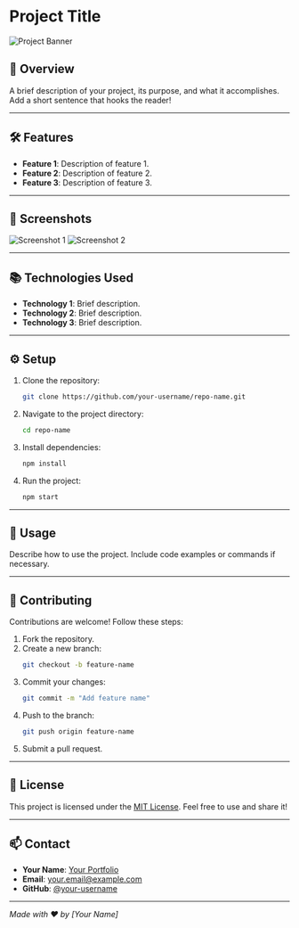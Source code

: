 # Project Title

![Project Banner](https://via.placeholder.com/1200x300.png?text=Add+Your+Project+Banner+Here)

## 🚀 Overview
A brief description of your project, its purpose, and what it accomplishes. Add a short sentence that hooks the reader!

---

## 🛠 Features

- **Feature 1**: Description of feature 1.
- **Feature 2**: Description of feature 2.
- **Feature 3**: Description of feature 3.

---

## 📸 Screenshots

![Screenshot 1](https://via.placeholder.com/600x300.png?text=Add+Screenshot+1)
![Screenshot 2](https://via.placeholder.com/600x300.png?text=Add+Screenshot+2)

---

## 📚 Technologies Used

- **Technology 1**: Brief description.
- **Technology 2**: Brief description.
- **Technology 3**: Brief description.

---

## ⚙️ Setup

1. Clone the repository:
   ```bash
   git clone https://github.com/your-username/repo-name.git
   ```
2. Navigate to the project directory:
   ```bash
   cd repo-name
   ```
3. Install dependencies:
   ```bash
   npm install
   ```
4. Run the project:
   ```bash
   npm start
   ```

---

## 📄 Usage

Describe how to use the project. Include code examples or commands if necessary.

---

## 🧩 Contributing

Contributions are welcome! Follow these steps:

1. Fork the repository.
2. Create a new branch:
   ```bash
   git checkout -b feature-name
   ```
3. Commit your changes:
   ```bash
   git commit -m "Add feature name"
   ```
4. Push to the branch:
   ```bash
   git push origin feature-name
   ```
5. Submit a pull request.

---

## 🧾 License

This project is licensed under the [MIT License](LICENSE). Feel free to use and share it!

---

## 📫 Contact

- **Your Name**: [Your Portfolio](https://yourportfolio.com)
- **Email**: your.email@example.com
- **GitHub**: [@your-username](https://github.com/your-username)

---

*Made with ❤️ by [Your Name]*
